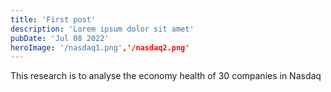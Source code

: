 ```yaml
---
title: 'First post'
description: 'Lorem ipsum dolor sit amet'
pubDate: 'Jul 08 2022'
heroImage: '/nasdaq1.png','/nasdaq2.png'
---
```


This research is to analyse the economy health of 30 companies in Nasdaq
